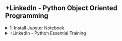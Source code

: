 ## +LinkedIn - Python Object Oriented Programming

<details>
<summary>1. Install Jupyter Notebook </summary>

# Run Jupyter Notebook

```py
jupyter notebook
```

# #END</details>

<details>
<summary>+LinkedIn - Python Essential Training </summary>

```py

```

</details>
